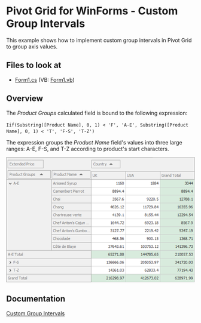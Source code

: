 # Pivot Grid for WinForms - Custom Group Intervals

This example shows how to implement custom group intervals in Pivot Grid to group axis values.

<!-- default file list -->
## Files to look at

* [Form1.cs](./CS/CustomGroupInterval/Form1.cs) (VB: [Form1.vb](./VB/CustomGroupInterval/Form1.vb))
<!-- default file list end -->


## Overview

The _Product Groups_ calculated field is bound to the following expression:

`Iif(Substring([Product Name], 0, 1) < 'F', 'A-E', Substring([Product Name], 0, 1) < 'T', 'F-S', 'T-Z')`

The expression groups the _Product Name_ field's values into three large ranges: A-E, F-S, and T-Z according to product's start characters.

![pivot-custom-group-intervals](images/pivot-custom-group-intervals.png)

## Documentation

[Custom Group Intervals](https://docs.devexpress.com/WindowsForms/1846/controls-and-libraries/pivot-grid/data-shaping/grouping#custom)
